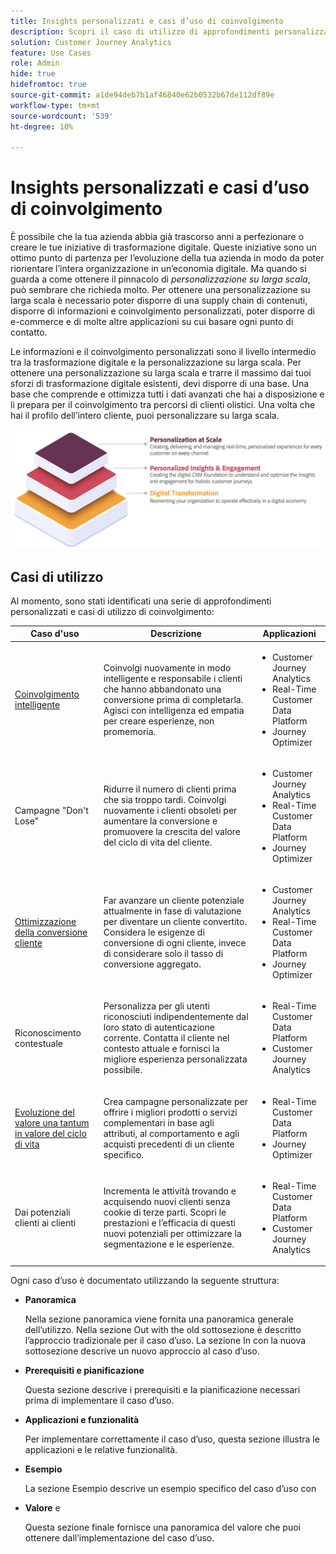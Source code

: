 ```yaml
---
title: Insights personalizzati e casi d’uso di coinvolgimento
description: Scopri il caso di utilizzo di approfondimenti personalizzati e coinvolgimento
solution: Customer Journey Analytics
feature: Use Cases
role: Admin
hide: true
hidefromtoc: true
source-git-commit: a1de94deb7b1af46840e62b0532b67de112df89e
workflow-type: tm+mt
source-wordcount: '539'
ht-degree: 10%

---
```



# Insights personalizzati e casi d’uso di coinvolgimento

È possibile che la tua azienda abbia già trascorso anni a perfezionare o creare le tue iniziative di trasformazione digitale. Queste iniziative sono un ottimo punto di partenza per l’evoluzione della tua azienda in modo da poter riorientare l’intera organizzazione in un’economia digitale. Ma quando si guarda a come ottenere il pinnacolo di *personalizzazione su larga scala*, può sembrare che richieda molto. Per ottenere una personalizzazione su larga scala è necessario poter disporre di una supply chain di contenuti, disporre di informazioni e coinvolgimento personalizzati, poter disporre di e-commerce e di molte altre applicazioni su cui basare ogni punto di contatto.

Le informazioni e il coinvolgimento personalizzati sono il livello intermedio tra la trasformazione digitale e la personalizzazione su larga scala. Per ottenere una personalizzazione su larga scala e trarre il massimo dai tuoi sforzi di trasformazione digitale esistenti, devi disporre di una base. Una base che comprende e ottimizza tutti i dati avanzati che hai a disposizione e li prepara per il coinvolgimento tra percorsi di clienti olistici. Una volta che hai il profilo dell’intero cliente, puoi personalizzare su larga scala.

![TORTA](assets/pie.png)

## Casi di utilizzo

Al momento, sono stati identificati una serie di approfondimenti personalizzati e casi di utilizzo di coinvolgimento:

| Caso d&#39;uso | Descrizione | Applicazioni |
|---|---|---|
| [Coinvolgimento intelligente](https://experienceleague.adobe.com/en/docs/experience-platform/rtcdp/use-cases/personalization-insights-engagement/intelligent-re-engagement) | Coinvolgi nuovamente in modo intelligente e responsabile i clienti che hanno abbandonato una conversione prima di completarla. Agisci con intelligenza ed empatia per creare esperienze, non promemoria. | <ul><li>Customer Journey Analytics</li><li>Real-Time Customer Data Platform</li><li>Journey Optimizer</li></ul> |
| Campagne &quot;Don&#39;t Lose&quot; | Ridurre il numero di clienti prima che sia troppo tardi. Coinvolgi nuovamente i clienti obsoleti per aumentare la conversione e promuovere la crescita del valore del ciclo di vita del cliente. | <ul><li>Customer Journey Analytics</li><li>Real-Time Customer Data Platform</li><li>Journey Optimizer</li></ul> |
| [Ottimizzazione della conversione cliente](customer-conversion-optimization.md) | Far avanzare un cliente potenziale attualmente in fase di valutazione per diventare un cliente convertito. Considera le esigenze di conversione di ogni cliente, invece di considerare solo il tasso di conversione aggregato. | <ul><li>Customer Journey Analytics</li><li>Real-Time Customer Data Platform</li><li>Journey Optimizer</li></ul> |
| Riconoscimento contestuale | Personalizza per gli utenti riconosciuti indipendentemente dal loro stato di autenticazione corrente. Contatta il cliente nel contesto attuale e fornisci la migliore esperienza personalizzata possibile. | <ul><li>Real-Time Customer Data Platform</li><li>Customer Journey Analytics</li></ul> |
| [Evoluzione del valore una tantum in valore del ciclo di vita](https://experienceleague.adobe.com/en/docs/experience-platform/rtcdp/use-cases/personalization-insights-engagement/evolve-one-time-value-to-lifetime-value) | Crea campagne personalizzate per offrire i migliori prodotti o servizi complementari in base agli attributi, al comportamento e agli acquisti precedenti di un cliente specifico. | <ul><li>Real-Time Customer Data Platform</li><li>Journey Optimizer</li></ul> |
| Dai potenziali clienti ai clienti | Incrementa le attività trovando e acquisendo nuovi clienti senza cookie di terze parti. Scopri le prestazioni e l’efficacia di questi nuovi potenziali per ottimizzare la segmentazione e le esperienze. | <ul><li>Real-Time Customer Data Platform</li><li>Customer Journey Analytics</li></ul> |


Ogni caso d’uso è documentato utilizzando la seguente struttura:

- **Panoramica**

  Nella sezione panoramica viene fornita una panoramica generale dell’utilizzo. Nella sezione Out with the old sottosezione è descritto l’approccio tradizionale per il caso d’uso. La sezione In con la nuova sottosezione descrive un nuovo approccio al caso d’uso.

- **Prerequisiti e pianificazione**

  Questa sezione descrive i prerequisiti e la pianificazione necessari prima di implementare il caso d’uso.

- **Applicazioni e funzionalità**

  Per implementare correttamente il caso d’uso, questa sezione illustra le applicazioni e le relative funzionalità.

- **Esempio**

  La sezione Esempio descrive un esempio specifico del caso d’uso con

- **Valore** e

  Questa sezione finale fornisce una panoramica del valore che puoi ottenere dall’implementazione del caso d’uso.
